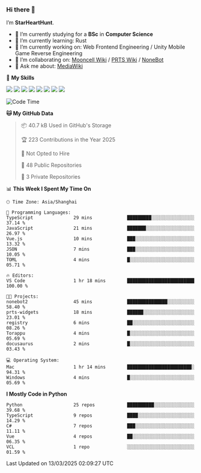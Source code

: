 ### Hi there 👋

I’m **StarHeartHunt**.

- 🏫 I’m currently studying for a **BSc** in **Computer Science**
- 🌱 I’m currently learning: Rust
- 🔭 I’m currently working on: Web Frontend Engineering / Unity Mobile Game Reverse Engineering
- 👯 I’m collaborating on: [Mooncell Wiki](https://fgo.wiki/) / [PRTS Wiki](http://prts.wiki/) / [NoneBot](https://github.com/nonebot)
- 💬 Ask me about: [MediaWiki](https://www.mediawiki.org)

🌟 **My Skills**

![](https://img.shields.io/badge/-Python-3e74a2?style=flat-square&logo=Python&logoColor=fff)
![](https://img.shields.io/badge/-Node.js-339933?style=flat-square&logo=node.js&logoColor=fff)
![](https://img.shields.io/badge/-Vue-4fc08d?style=flat-square&logo=vue.js&logoColor=fff)
![](https://img.shields.io/badge/-React-2d98ce?style=flat-square&logo=React&logoColor=fff)
![](https://img.shields.io/badge/-TypeScript-3178C6?style=flat-square&logo=TypeScript&logoColor=fff)
![](https://img.shields.io/badge/-Docker-2496ED?style=flat-square&logo=Docker&logoColor=fff)
![](https://img.shields.io/badge/-Linux-000000?style=flat-square&logo=Linux&logoColor=fff)
![](https://img.shields.io/badge/-Dotnet-512bd4?style=flat-square&logo=.net&logoColor=fff)

<!--START_SECTION:waka-->
![Code Time](http://img.shields.io/badge/Code%20Time-1%2C494%20hrs%2041%20mins-blue)

**🐱 My GitHub Data** 

> 📦 40.7 kB Used in GitHub's Storage 
 > 
> 🏆 223 Contributions in the Year 2025
 > 
> 🚫 Not Opted to Hire
 > 
> 📜 48 Public Repositories 
 > 
> 🔑 3 Private Repositories 
 > 
📊 **This Week I Spent My Time On** 

```text
🕑︎ Time Zone: Asia/Shanghai

💬 Programming Languages: 
TypeScript               29 mins             █████████░░░░░░░░░░░░░░░░   37.14 % 
JavaScript               21 mins             ███████░░░░░░░░░░░░░░░░░░   26.97 % 
Vue.js                   10 mins             ███░░░░░░░░░░░░░░░░░░░░░░   13.32 % 
JSON                     7 mins              ███░░░░░░░░░░░░░░░░░░░░░░   10.05 % 
TOML                     4 mins              █░░░░░░░░░░░░░░░░░░░░░░░░   05.71 % 

🔥 Editors: 
VS Code                  1 hr 18 mins        █████████████████████████   100.00 % 

🐱‍💻 Projects: 
nonebot2                 45 mins             ███████████████░░░░░░░░░░   58.40 % 
prts-widgets             18 mins             ██████░░░░░░░░░░░░░░░░░░░   23.01 % 
registry                 6 mins              ██░░░░░░░░░░░░░░░░░░░░░░░   08.26 % 
Torappu                  4 mins              █░░░░░░░░░░░░░░░░░░░░░░░░   05.69 % 
docusaurus               2 mins              █░░░░░░░░░░░░░░░░░░░░░░░░   03.43 % 

💻 Operating System: 
Mac                      1 hr 14 mins        ████████████████████████░   94.31 % 
Windows                  4 mins              █░░░░░░░░░░░░░░░░░░░░░░░░   05.69 % 
```

**I Mostly Code in Python** 

```text
Python                   25 repos            ██████████░░░░░░░░░░░░░░░   39.68 % 
TypeScript               9 repos             ████░░░░░░░░░░░░░░░░░░░░░   14.29 % 
C#                       7 repos             ███░░░░░░░░░░░░░░░░░░░░░░   11.11 % 
Vue                      4 repos             ██░░░░░░░░░░░░░░░░░░░░░░░   06.35 % 
VCL                      1 repo              ░░░░░░░░░░░░░░░░░░░░░░░░░   01.59 % 
```




 Last Updated on 13/03/2025 02:09:27 UTC
<!--END_SECTION:waka-->
